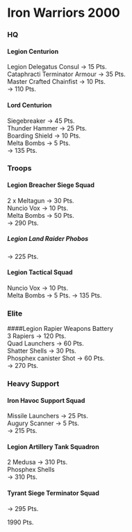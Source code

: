 # Iron Warriors 2000

### HQ  
#### Legion Centurion  
Legion Delegatus Consul -> 15 Pts.  
Cataphracti Terminator Armour -> 35 Pts.  
Master Crafted Chainfist -> 10 Pts.  
-> 110 Pts.  

#### Lord Centurion  
Siegebreaker -> 45 Pts.  
Thunder Hammer -> 25 Pts.  
Boarding Shield -> 10 Pts.  
Melta Bombs -> 5 Pts.  
-> 135 Pts.  

### Troops  
#### Legion Breacher Siege Squad  
2 x Meltagun -> 30 Pts.  
Nuncio Vox -> 10 Pts.  
Melta Bombs -> 50 Pts.  
-> 290 Pts.  

##### Legion Land Raider Phobos  
-> 225 Pts.  

#### Legion Tactical Squad  
Nuncio Vox -> 10 Pts.  
Melta Bombs -> 5 Pts.
-> 135 Pts.  

### Elite  
####Legion Rapier Weapons Battery  
3 Rapiers -> 120 Pts.  
Quad Launchers -> 60 Pts.  
Shatter Shells -> 30 Pts.  
Phosphex canister Shot -> 60 Pts.  
-> 270 Pts.  

### Heavy Support  
#### Iron Havoc Support Squad  
Missile Launchers -> 25 Pts.  
Augury Scanner -> 5 Pts.  
-> 215 Pts.  

#### Legion Artillery Tank Squadron  
2 Medusa -> 310 Pts.  
Phosphex Shells  
-> 310 Pts.  

#### Tyrant Siege Terminator Squad  
-> 295 Pts.

1990 Pts.
